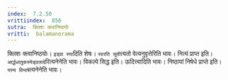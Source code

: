 ```yaml
---
index:  7.2.50
vrittiindex:  856
sutra:  क्लिशः क्त्वानिष्ठयोः
vritti:  balamanorama 
---
```


क्लिशः क्त्वानिष्ठयोः। `इड्वा स्या`दिति शेषः। `स्वरति सूती`त्यतो वेत्यनुवृत्तेरिति भावः। नित्यं प्राप्त इति। `आर्द्धधातुकस्येड्वलादे`रित्यनेनेति भावः। विकल्पे सिद्ध इति। ऊदित्त्वादिति भावः। निष्ठायां निषेधे प्राप्ते इति। `यस्य विभाषे`त्यनेनेति भावः। 

